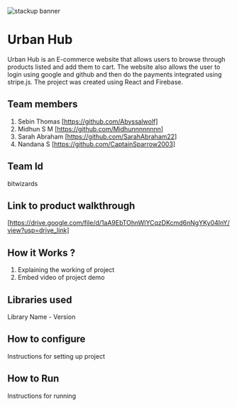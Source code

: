 ![stackup banner](https://github.com/Abyssalwolf/E-commerce-website/assets/117766338/901712f1-b6bc-4f49-ab47-eb1dabcf6f67)

# Urban Hub
Urban Hub is an E-commerce website that allows users to browse through products listed and add them to cart. The website also allows the user to login using google and github and then do the payments integrated using stripe.js. The project was created using React and Firebase.
## Team members
1. Sebin Thomas [https://github.com/Abyssalwolf]
2. Midhun S M [https://github.com/Midhunnnnnnnn]
3. Sarah Abraham [https://github.com/SarahAbraham22]
4. Nandana S [https://github.com/CaptainSparrow2003]
## Team Id
bitwizards
## Link to product walkthrough
[https://drive.google.com/file/d/1aA9EbTOhnWlYCqzDKcmd6nNgYKy04InY/view?usp=drive_link]
## How it Works ?
1. Explaining the working of project
2. Embed video of project demo
## Libraries used
Library Name - Version
## How to configure
Instructions for setting up project
## How to Run
Instructions for running
